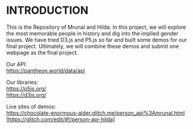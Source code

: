 # INTRODUCTION

This is the Repository of Mrunal and Hilda. In this project, we will explore the most memorable people in history and dig into the implied gender issues. We have tried D3.js and P5.js so far and built some demos for our final project. Ultimately, we will combine these demos and submit one webpage as the final project.

Our API: </br>
https://pantheon.world/data/api

Our libraries:  </br>
https://p5js.org/  </br>
https://d3js.org/

Live sites of demos: </br>
https://chocolate-enormous-alder.glitch.me/person_api%3Amrunal.html  </br>
[https://glitch.com/edit/#!/person-api-hilda]
